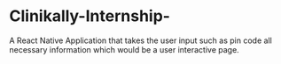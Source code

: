 # Clinikally-Internship-
A React Native Application that takes the user input such as pin code all necessary information which would be a user interactive page.
